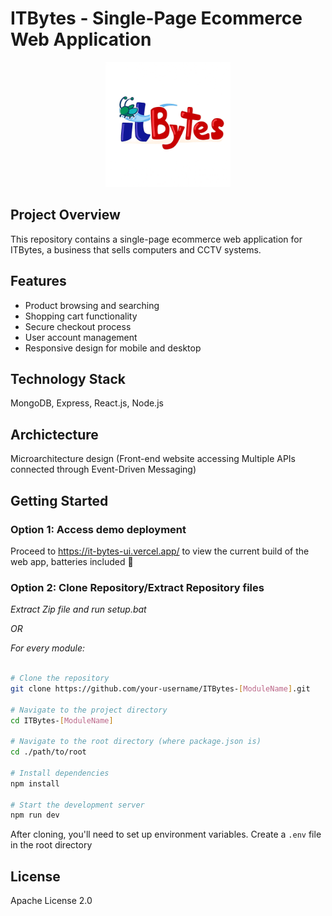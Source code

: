 # ITBytes - Single-Page Ecommerce Web Application

<p align="center">
    <img src="https://raw.githubusercontent.com/Dre-OS/ITBytes/refs/heads/main/itbytes_logo.webp" alt="ITBytes Logo" width="200">
</p>

## Project Overview
This repository contains a single-page ecommerce web application for ITBytes, a business that sells computers and CCTV systems.

## Features
- Product browsing and searching
- Shopping cart functionality
- Secure checkout process
- User account management
- Responsive design for mobile and desktop

## Technology Stack
MongoDB, Express, React.js, Node.js

## Archictecture
Microarchitecture design 
(Front-end website accessing Multiple APIs connected through Event-Driven Messaging)

## Getting Started

### Option 1: Access demo deployment
Proceed to https://it-bytes-ui.vercel.app/ to view the current build of the web app, batteries included 🔋

### Option 2: Clone Repository/Extract Repository files
*Extract Zip file and run setup.bat*

_OR_

*For every module:*
```bash

# Clone the repository
git clone https://github.com/your-username/ITBytes-[ModuleName].git

# Navigate to the project directory
cd ITBytes-[ModuleName]

# Navigate to the root directory (where package.json is)
cd ./path/to/root

# Install dependencies
npm install

# Start the development server
npm run dev

```

After cloning, you'll need to set up environment variables. Create a `.env` file in the root directory

## License
Apache License 2.0


